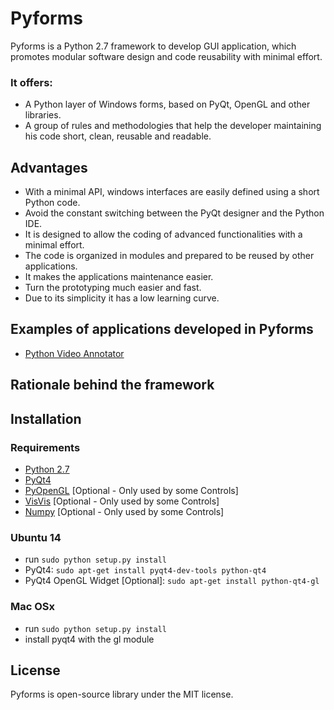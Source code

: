 # Pyforms


Pyforms is a Python 2.7 framework to develop GUI application, which promotes modular software design and code reusability with minimal effort.
### It offers:
* A Python layer of Windows forms, based on PyQt, OpenGL and other libraries.
* A group of rules and methodologies that help the developer maintaining his code short, clean, reusable and readable. 

## Advantages
* With a minimal API, windows interfaces are easily defined using a short Python code.
* Avoid the constant switching between the PyQt designer and the Python IDE.
* It is designed to allow the coding of advanced functionalities with a minimal effort.
* The code is organized in modules and prepared to be reused by other applications.
* It makes the applications maintenance easier.
* Turn the prototyping much easier and fast.
* Due to its simplicity it has a low learning curve.

## Examples of applications developed in Pyforms
* [Python Video Annotator](https://github.com/UmSenhorQualquer/pythonVideoAnnotator)


## Rationale behind the framework

## Installation

### Requirements

* [Python 2.7](https://www.python.org/download/releases/2.7/)
* [PyQt4](http://www.riverbankcomputing.co.uk/software/pyqt/download)
* [PyOpenGL](http://pyopengl.sourceforge.net/) [Optional - Only used by some Controls]
* [VisVis](https://code.google.com/p/visvis/) [Optional - Only used by some Controls]
* [Numpy](http://www.numpy.org/) [Optional - Only used by some Controls]

### Ubuntu 14

* run ```sudo python setup.py install```
* PyQt4: ```sudo apt-get install pyqt4-dev-tools python-qt4```
* PyQt4 OpenGL Widget [Optional]: ```sudo apt-get install python-qt4-gl```

### Mac OSx

* run ```sudo python setup.py install```
* install pyqt4 with the gl module

## License

Pyforms is open-source library under the MIT license.